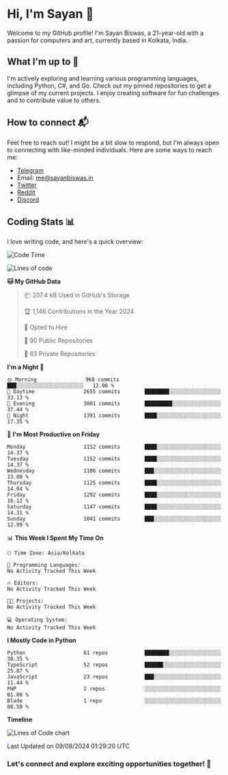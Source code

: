 # Hi, I'm Sayan 👋

Welcome to my GitHub profile! I'm Sayan Biswas, a 21-year-old with a passion for computers and art, currently based in Kolkata, India.

## What I'm up to 🚀

I'm actively exploring and learning various programming languages, including Python, C#, and Go. Check out my pinned repositories to get a glimpse of my current projects. I enjoy creating software for fun challenges and to contribute value to others.

## How to connect 📬

Feel free to reach out! I might be a bit slow to respond, but I'm always open to connecting with like-minded individuals. Here are some ways to reach me:

- [Telegram](https://t.me/dank_as_fuck)
- Email: [me@sayanbiswas.in](mailto:me@sayanbiswas.in)
- [Twitter](https://twitter.com/TheDankDel)
- [Reddit](https://www.reddit.com/user/dank_as_fuck_/)
- [Discord](https://discordapp.com/users/506536929152466945)

## Coding Stats 📊

I love writing code, and here's a quick overview:

<!--START_SECTION:waka-->
![Code Time](http://img.shields.io/badge/Code%20Time-1%2C652%20hrs%2017%20mins-blue)

![Lines of code](https://img.shields.io/badge/From%20Hello%20World%20I%27ve%20Written-5.9%20million%20lines%20of%20code-blue)

**🐱 My GitHub Data** 

> 📦 207.4 kB Used in GitHub's Storage 
 > 
> 🏆 1,146 Contributions in the Year 2024
 > 
> 💼 Opted to Hire
 > 
> 📜 90 Public Repositories 
 > 
> 🔑 63 Private Repositories 
 > 
**I'm a Night 🦉** 

```text
🌞 Morning                968 commits         ███░░░░░░░░░░░░░░░░░░░░░░   12.08 % 
🌆 Daytime                2655 commits        ████████░░░░░░░░░░░░░░░░░   33.13 % 
🌃 Evening                3001 commits        █████████░░░░░░░░░░░░░░░░   37.44 % 
🌙 Night                  1391 commits        ████░░░░░░░░░░░░░░░░░░░░░   17.35 % 
```
📅 **I'm Most Productive on Friday** 

```text
Monday                   1152 commits        ████░░░░░░░░░░░░░░░░░░░░░   14.37 % 
Tuesday                  1152 commits        ████░░░░░░░░░░░░░░░░░░░░░   14.37 % 
Wednesday                1106 commits        ███░░░░░░░░░░░░░░░░░░░░░░   13.80 % 
Thursday                 1125 commits        ████░░░░░░░░░░░░░░░░░░░░░   14.04 % 
Friday                   1292 commits        ████░░░░░░░░░░░░░░░░░░░░░   16.12 % 
Saturday                 1147 commits        ████░░░░░░░░░░░░░░░░░░░░░   14.31 % 
Sunday                   1041 commits        ███░░░░░░░░░░░░░░░░░░░░░░   12.99 % 
```


📊 **This Week I Spent My Time On** 

```text
🕑︎ Time Zone: Asia/Kolkata

💬 Programming Languages: 
No Activity Tracked This Week

🔥 Editors: 
No Activity Tracked This Week

🐱‍💻 Projects: 
No Activity Tracked This Week

💻 Operating System: 
No Activity Tracked This Week
```

**I Mostly Code in Python** 

```text
Python                   61 repos            ████████░░░░░░░░░░░░░░░░░   30.35 % 
TypeScript               52 repos            ██████░░░░░░░░░░░░░░░░░░░   25.87 % 
JavaScript               23 repos            ███░░░░░░░░░░░░░░░░░░░░░░   11.44 % 
PHP                      2 repos             ░░░░░░░░░░░░░░░░░░░░░░░░░   01.00 % 
Blade                    1 repo              ░░░░░░░░░░░░░░░░░░░░░░░░░   00.50 % 
```



**Timeline**

![Lines of Code chart](https://raw.githubusercontent.com/Dank-del/Dank-del/main/assets/bar_graph.png)


 Last Updated on 09/08/2024 01:29:20 UTC
<!--END_SECTION:waka-->

### Let's connect and explore exciting opportunities together! 🚀
